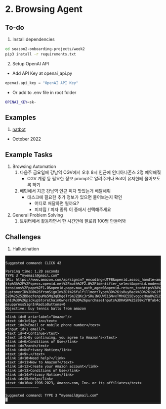 # 2. Browsing Agent

## To-do
1. Install dependencies
```bash
cd season2-onboarding-projects/week2
pip3 install -r requirements.txt
```
2. Setup OpenAI API
- Add API Key at openai_api.py
```python
openai.api_key = "OpenAI API Key"
```
- Or add to .env file in root folder
```bash
OPENAI_KEY=sk-
```

## Examples
1. [natbot](https://github.com/nat/natbot/tree/main)
  - October 2022

## Example Tasks
1. Browsing Automation
    1. 다음주 금요일에 강남역 CGV에서 오후 8시 인근에 인디아나존스 2명 예약해줘
        - CGV 계정 등 필요한 정보 prompt로 알려주거나 Bot이 유저한테 물어보도록 하기
    2. 배민에서 지금 강남역 인근 피자 맛있는거 배달해줘
        - 태스크에 필요한 추가 정보가 있으면 물어보는지 확인
            - 어디로 배달하면 될까요?
            - 피쟈집 / 피자 종류 이 중에서 선택해주세요
3. General Problem Solving
    1. 트위터에서 활동하면서 한 시간안에 팔로워 100명 만들어봐

## Challenges
1. Hallucination

![Hallucination Problem](./Agent_Hallucination.png)